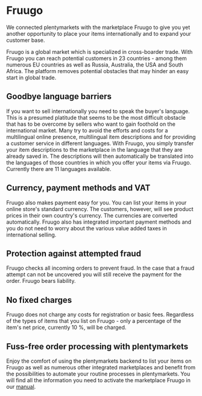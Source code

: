 
# Fruugo

<div class="container-toc"></div>

We connected plentymarkets with the marketplace Fruugo to give you yet another opportunity to place your items internationally and to expand your customer base.

Fruugo is a global market which is specialized in cross-boarder trade. With Fruugo you can reach potential customers in 23 countries - among them numerous EU countries as well as Russia, Australia, the USA and South Africa. The platform removes potential obstacles that may hinder an easy start in global trade.

## Goodbye language barriers

If you want to sell internationally you need to speak the buyer's language. This is a presumed platitude that seems to be the most difficult obstacle that has to be overcome by sellers who want to gain foothold on the international market. Many try to avoid the efforts and costs for a multilingual online presence, multilingual item descriptions and for providing a customer service in different languages. With Fruugo, you simply transfer your item descriptions to the marketplace in the language that they are already saved in. The descriptions will then automatically be translated into the languages of those countries in which you offer your items via Fruugo. Currently there are 11 languages available.

## Currency, payment methods and VAT

Fruugo also makes payment easy for you. You can list your items in your online store's standard currency. The customers, however, will see product prices in their own country's currency. The currencies are converted automatically. Fruugo also has integrated important payment methods and you do not need to worry about the various value added taxes in international selling.

## Protection against attempted fraud

Fruugo checks all incoming orders to prevent fraud. In the case that a fraud attempt can not be uncovered you will still receive the payment for the order. Fruugo bears liability.

## No fixed charges

Fruugo does not charge any costs for registration or basic fees. Regardless of the types of items that you list on Fruugo - only a percentage of the item's net price, currently 10 %, will be charged.

## Fuss-free order processing with plentymarkets

Enjoy the comfort of using the plentymarkets backend to list your items on Fruugo as well as numerous other integrated marketplaces and benefit from the possibilities to automate your routine processes in plentymarkets. You will find all the information you need to activate the marketplace Fruugo in our [manual](https://knowledge.plentymarkets.com/en/omni-channel/multi-channel/fruugo).

